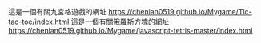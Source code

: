 這是一個有關九宮格遊戲的網址
https://chenian0519.github.io/Mygame/Tic-tac-toe/index.html
這是一個有關俄羅斯方塊的網址
https://chenian0519.github.io/Mygame/javascript-tetris-master/index.html
